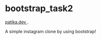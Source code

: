 # bootstrap_task2
[patika.dev ](https://app.patika.dev/courses/bootstrap/odev2).

A simple instagram clone by using bootstrap!
